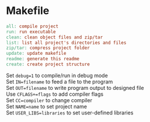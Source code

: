 # Makefile

```Makefile
all: compile project
run: run executable
clean: clean object files and zip/tar
list: list all project's directories and files
zip/tar: compress project folder
update: update makefile
readme: generate this readme
create: create project structure
```


Set `debug=1` to compile/run in debug mode  
Set `IN=filename` to feed a file to the program  
Set `OUT=filename` to write program output to designed file  
Use `CFLAGS+=flags` to add compiler flags  
Set `CC=compiler` to change compiler  
Set `NAME=name` to set project name  
Set `USER_LIBS=libraries` to set user-defined libraries  

